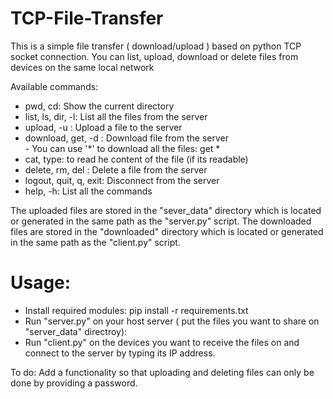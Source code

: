 # TCP-File-Transfer


This is a simple file transfer ( download/upload ) based on python TCP socket connection.
You can list, upload, download or delete files from devices on the same local network

Available commands:

* pwd, cd: Show the current directory
* list, ls, dir, -l: List all the files from the server
* upload, -u <path>: Upload a file to the server  
* download, get, -d <file to download>: Download file from the server  
      - You can use '*' to download all the files: get *  
* cat, type: to read he content of the file (if its readable)  
* delete, rm, del  <filename>: Delete a file from the server  
* logout, quit, q, exit: Disconnect from the server  
* help, -h: List all the commands
  
  
The uploaded files are stored in the "sever_data" directory which is located or generated in the same path as the "server.py" script.
The downloaded files are stored in the "downloaded" directory which is located or generated in the same path as the "client.py" script.
  
# Usage:
  
- Install required modules:
      pip install -r requirements.txt
- Run "server.py" on your host server ( put the files you want to share on "server_data" directroy):
- Run "client.py" on the devices you want to receive the files on and connect to the server by typing its IP address.
  
  
To do:
  Add a functionality so that uploading and deleting files can only be done by providing a password.
